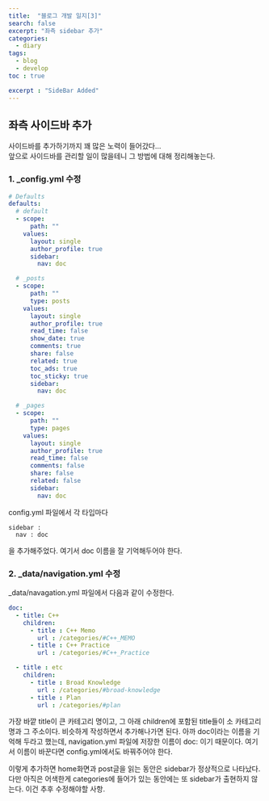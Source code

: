 ```yaml
---
title:  "블로그 개발 일지[3]"
search: false
excerpt: "좌측 sidebar 추가"
categories: 
  - diary
tags:
  - blog
  - develop
toc : true

excerpt : "SideBar Added"
--- 
```

<!-- basic info -->

## 좌측 사이드바 추가
사이드바를 추가하기까지 꽤 많은 노력이 들어갔다...  
앞으로 사이드바를 관리할 일이 많을테니 그 방법에 대해 정리해놓는다.  

### 1. _config.yml 수정

```yml
# Defaults
defaults:
  # default
  - scope:
      path: ""
    values:
      layout: single
      author_profile: true
      sidebar:
        nav: doc

  # _posts
  - scope:
      path: ""
      type: posts
    values:
      layout: single
      author_profile: true
      read_time: false
      show_date: true
      comments: true
      share: false
      related: true
      toc_ads: true
      toc_sticky: true
      sidebar:
        nav: doc

  # _pages
  - scope:
      path: ""
      type: pages
    values:
      layout: single
      author_profile: true
      read_time: false
      comments: false
      share: false
      related: false
      sidebar:
        nav: doc
```

config.yml 파일에서 각 타입마다
```
sidebar :
  nav : doc 
```
을 추가해주었다. 여기서 doc 이름을 잘 기억해두어야 한다.

### 2. _data/navigation.yml 수정

_data/navagation.yml 파일에서 다음과 같이 수정한다.

```yml
doc:
  - title: C++
    children:
      - title : C++ Memo
        url : /categories/#C++_MEMO
      - title : C++ Practice
        url : /categories/#C++_Practice

  - title : etc      
    children:
      - title : Broad Knowledge
        url : /categories/#broad-knowledge
      - title : Plan
        url : /categories/#plan
```
가장 바깥 title이 큰 카테고리 명이고, 그 아래 children에 포함된 title들이 소 카테고리명과 그 주소이다. 비슷하게 작성하면서 추가해나가면 된다. 아까 doc이라는 이름을 기억해 두라고 했는데, navigation.yml 파일에 저장한 이름이 doc: 이기 때문이다. 여기서 이름이 바꾼다면 config.yml에서도 바꿔주어야 한다.

이렇게 추가하면 home화면과 post글을 읽는 동안은 sidebar가 정상적으로 나타났다. 다만 아직은 어색한게 categories에 들어가 있는 동안에는 또 sidebar가 출현하지 않는다. 이건 추후 수정해야할 사항.
